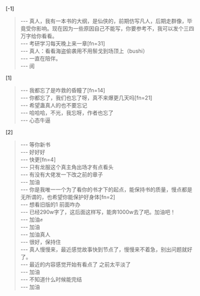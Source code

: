 
[-1] 
>--- 真人，我有一本书的大纲，是仙侠的，前期仿写凡人，后期走群像，毕竟受你影响。现在因为一些原因自己不能写，你要参考不，我可以发个三四万字给你看看。<br>
>--- 考研学习每天晚上来一章[fn=31]<br>
>--- 真人：看看海盗偷袭用不用鬃戈到场顶上（bushi）<br>
>--- 一直在陪伴。<br>
>--- 阅<br>

[1] 
>--- 我都忘了是咋救的昏瞳了[fn=14]<br>
>--- 你都忘了，我们也忘了呀，真不来爆更几天吗[fn=21]<br>
>--- 希望蛊真人的也不要忘记<br>
>--- 哈哈哈，不光，我忘呀，作者也忘了<br>
>--- 心态牛逼<br>

[2] 
>--- 等你新书<br>
>--- 好好好<br>
>--- 快更[fn=4]<br>
>--- 只有龙服这个真主角出场才有点看头<br>
>--- 有没有大佬发一下改之前的章子<br>
>--- 加油<br>
>--- 你是我唯一一个为了看你的书才下的起点，能保持书的质量，慢点都是无所谓的，也希望你能保护好身体[fn=2]<br>
>--- 想看旧版的1
前面咋办<br>
>--- 已经290w字了，这后面这样写，能奔1000w去了吧。加油吧！<br>
>--- 加油✊<br>
>--- 加油<br>
>--- 加油真人<br>
>--- 很好，保持住<br>
>--- 真人慢慢来，最近感觉故事快到节点了，慢慢来不着急，别出问题就好了。<br>
>--- 最近的内容感觉开始有看点了  之前太平淡了<br>
>--- 加油<br>
>--- 不知道什么时候能完结<br>
>--- 加油<br>
